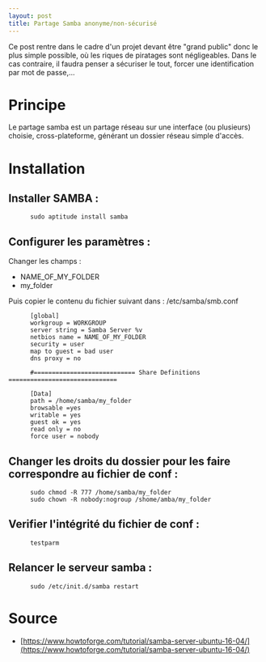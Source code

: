 ```yaml
---
layout: post
title: Partage Samba anonyme/non-sécurisé
---
```


Ce post rentre dans le cadre d'un projet devant être "grand public" donc le plus simple possible, où les riques de piratages sont négligeables.
Dans le cas contraire, il faudra penser a sécuriser le tout, forcer une identification par mot de passe,...

# Principe
Le partage samba est un partage réseau sur une interface (ou plusieurs) choisie, cross-plateforme, générant un dossier réseau simple d'accès.


# Installation
## Installer SAMBA :
          sudo aptitude install samba

## Configurer les paramètres :
Changer les champs :
- NAME_OF_MY_FOLDER
- my_folder

Puis copier le contenu du fichier suivant dans : /etc/samba/smb.conf

          [global]
          workgroup = WORKGROUP
          server string = Samba Server %v
          netbios name = NAME_OF_MY_FOLDER
          security = user
          map to guest = bad user
          dns proxy = no
          
          #============================ Share Definitions ============================== 
          
          [Data]
          path = /home/samba/my_folder
          browsable =yes
          writable = yes
          guest ok = yes
          read only = no
          force user = nobody



## Changer les droits du dossier pour les faire correspondre au fichier de conf :
          sudo chmod -R 777 /home/samba/my_folder
          sudo chown -R nobody:nogroup /shome/amba/my_folder

## Verifier l'intégrité du fichier de conf :
          testparm

## Relancer le serveur samba :
          sudo /etc/init.d/samba restart


# Source
- [https://www.howtoforge.com/tutorial/samba-server-ubuntu-16-04/](https://www.howtoforge.com/tutorial/samba-server-ubuntu-16-04/)
